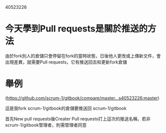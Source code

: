 40523226

# 今天學到Pull requests是關於推送的方法

由於fork別人的倉儲只會停留在fork的當時狀態，日後他人更改或上傳新文件，會出現差異，就需要Pull requests，它有推送回去和更新fork倉儲

# 舉例
(https://github.com/scrum-1/gitbook/compare/master...s40523226:master)

這是我fork scrum-1/gitbook的倉儲要推送回 scrum-1/gitbook

首先New pull requests後Creater Pull requests打上這次的推送名稱，若非scrum-1/gitbook管理者，則需管理者同意
